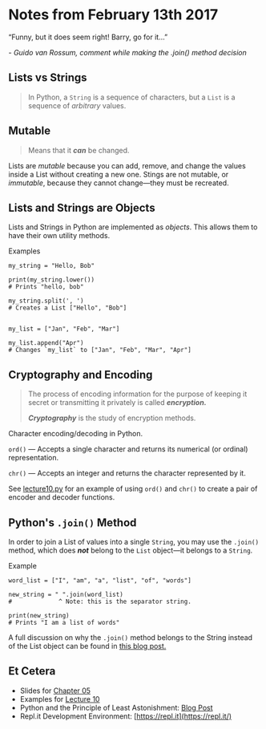 # Notes from February 13th 2017
“Funny, but it does seem right!  Barry, go for it...” 

<cite>- Guido van Rossum, *comment while making the .join() method decision*</cite>

## Lists vs Strings
>In Python, a `String` is a sequence of characters, but a `List` is a sequence of
>*arbitrary* values.

## Mutable
>Means that it ***can*** be changed.

Lists are *mutable* because you can add, remove, and change the values inside a List without creating a new one. Stings are not mutable, or *immutable*, because they cannot change—they must be recreated.

## Lists and Strings are Objects

Lists and Strings in Python are implemented as *objects*. This allows them to have their own utility methods.

Examples

    my_string = "Hello, Bob"

    print(my_string.lower())
    # Prints "hello, bob"

    my_string.split(', ')
    # Creates a List ["Hello", "Bob"]


    my_list = ["Jan", "Feb", "Mar"]

    my_list.append("Apr")
    # Changes `my_list` to ["Jan", "Feb", "Mar", "Apr"]


## Cryptography and Encoding
>The process of encoding information for the purpose of keeping it secret or transmitting it privately is called ***encryption.***
>
>***Cryptography*** is the study of encryption methods.

Character encoding/decoding in Python.

`ord()` — Accepts a single character and returns its numerical (or ordinal) representation.

`chr()` — Accepts an integer and returns the character represented by it.

See [lecture10.py](../examples/lecture10.py) for an example of using `ord()` and `chr()` to create a pair of encoder and decoder functions.

## Python's `.join()` Method
In order to join a List of values into a single `String`, you may use 
the `.join()` method, which does ***not*** belong to the `List` object—it belongs
to a `String`.

Example

    word_list = ["I", "am", "a", "list", "of", "words"]

    new_string = " ".join(word_list)
    #             ^ Note: this is the separator string.

    print(new_string)
    # Prints "I am a list of words"

A full discussion on why the `.join()` method belongs to the String instead of the 
List object can be found in [this blog post.](http://lucumr.pocoo.org/2011/7/9/python-and-pola/#seemingly-inverse-logic)

## Et Cetera
* Slides for [Chapter 05](http://mcsp.wartburg.edu/zelle/python/ppics3/slides/Chapter05.pptx)
* Examples for [Lecture 10](../examples/lecture10.py)
* Python and the Principle of Least Astonishment: [Blog Post](http://lucumr.pocoo.org/2011/7/9/python-and-pola/)
* Repl.it Development Environment: [https://repl.it](https://repl.it/)